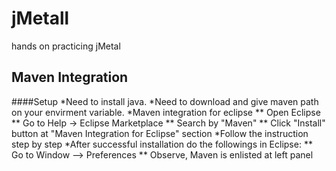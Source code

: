 # jMetall
hands on practicing jMetal 

## Maven Integration
####Setup
*Need to install java.
*Need to download and give maven path on your envirment variable.
*Maven integration for eclipse
       ** Open Eclipse
       ** Go to Help -> Eclipse Marketplace
       ** Search by "Maven"
       ** Click "Install" button at "Maven Integration for Eclipse" section
*Follow the instruction step by step
*After successful installation do the followings in Eclipse:
       ** Go to Window --> Preferences
       ** Observe, Maven is enlisted at left panel
